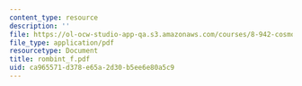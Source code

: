 ```yaml
---
content_type: resource
description: ''
file: https://ol-ocw-studio-app-qa.s3.amazonaws.com/courses/8-942-cosmology-fall-2001/ca965571d378e65a2d30b5ee6e80a5c9_rombint_f.pdf
file_type: application/pdf
resourcetype: Document
title: rombint_f.pdf
uid: ca965571-d378-e65a-2d30-b5ee6e80a5c9
---
```

